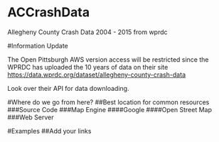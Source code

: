 # ACCrashData
Allegheny County Crash Data 2004 - 2015 from wprdc

#Information Update

The Open Pittsburgh AWS version access will be restricted since the WPRDC has uploaded the 10 years of data on their site
https://data.wprdc.org/dataset/allegheny-county-crash-data

Look over their API for data downloading.

#Where do we go from here?
##Best location for common resources
###Source Code
###Map Engine
####Google
####Open Street Map
###Web Server


#Examples
##Add your links
